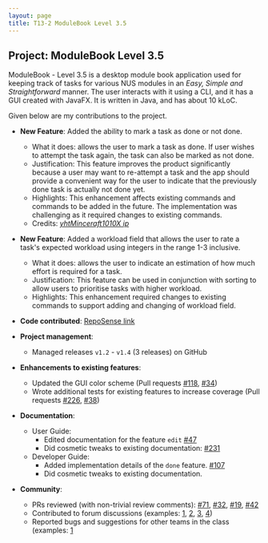 ```yaml
---
layout: page
title: T13-2 ModuleBook Level 3.5
---
```


## Project: ModuleBook Level 3.5

ModuleBook - Level 3.5 is a desktop module book application used for keeping track of tasks for various NUS modules
in an *Easy, Simple and Straightforward* manner. 
The user interacts with it using a CLI, and it has a GUI created with JavaFX. It is written in Java, and has about 10 kLoC.

Given below are my contributions to the project.

* **New Feature**: Added the ability to mark a task as done or not done.
  * What it does: allows the user to mark a task as done. If user wishes to attempt the task again, the task can also be marked as not done.
  * Justification: This feature improves the product significantly because a user may want to re-attempt a task 
    and the app should provide a convenient way for the user to indicate that the previously done task is actually not done yet.
  * Highlights: This enhancement affects existing commands and commands to be added in the future.
    The implementation was challenging as it required changes to existing commands.
  * Credits: [*yhtMinceraft1010X ip*](https://github.com/yhtMinceraft1010X/ip)

* **New Feature**: Added a workload field that allows the user to rate a task's expected workload 
  using integers in the range 1-3 inclusive.
  * What it does: allows the user to indicate an estimation of how much effort is required for a task.
  * Justification: This feature can be used in conjunction with sorting to allow users to prioritise tasks with higher workload.
  * Highlights: This enhancement required changes to existing commands to support adding and changing of workload field.

* **Code contributed**: [RepoSense link](https://nus-cs2103-ay2021s2.github.io/tp-dashboard/?search=t13-2&sort=groupTitle&sortWithin=title&timeframe=commit&mergegroup=&groupSelect=groupByRepos&breakdown=true&checkedFileTypes=docs~functional-code~test-code~other&since=2021-02-19)

* **Project management**:
  * Managed releases `v1.2` - `v1.4` (3 releases) on GitHub

* **Enhancements to existing features**:
  * Updated the GUI color scheme (Pull requests [\#118](https://github.com/AY2021S2-CS2103T-T13-2/tp/pull/118), [\#34]())
  * Wrote additional tests for existing features to increase coverage (Pull requests [\#226](https://github.com/AY2021S2-CS2103T-T13-2/tp/pull/226), [\#38]())

* **Documentation**:
  * User Guide:
    * Edited documentation for the feature `edit` [\#47](https://github.com/AY2021S2-CS2103T-T13-2/tp/pull/47)
    * Did cosmetic tweaks to existing documentation: [\#231](https://github.com/AY2021S2-CS2103T-T13-2/tp/pull/231)
  * Developer Guide:
    * Added implementation details of the `done` feature. [\#107](https://github.com/AY2021S2-CS2103T-T13-2/tp/pull/107)
    * Did cosmetic tweaks to existing documentation.

* **Community**:
  * PRs reviewed (with non-trivial review comments): [\#71](https://github.com/AY2021S2-CS2103T-T13-2/tp/pull/71), [\#32](), [\#19](), [\#42]()
  * Contributed to forum discussions (examples: [1](), [2](), [3](), [4]())
  * Reported bugs and suggestions for other teams in the class (examples: [1](https://github.com/nus-cs2103-AY2021S2/forum/issues/262)
  
